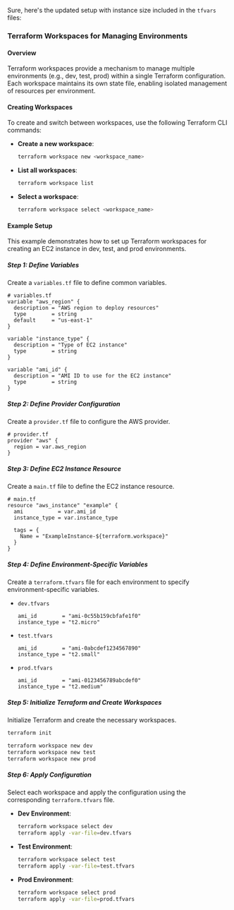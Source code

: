 Sure, here's the updated setup with instance size included in the `tfvars` files:

### Terraform Workspaces for Managing Environments

#### Overview

Terraform workspaces provide a mechanism to manage multiple environments (e.g., dev, test, prod) within a single Terraform configuration. Each workspace maintains its own state file, enabling isolated management of resources per environment.

#### Creating Workspaces

To create and switch between workspaces, use the following Terraform CLI commands:

- **Create a new workspace**:
  ```bash
  terraform workspace new <workspace_name>
  ```
- **List all workspaces**:
  ```bash
  terraform workspace list
  ```
- **Select a workspace**:
  ```bash
  terraform workspace select <workspace_name>
  ```

#### Example Setup

This example demonstrates how to set up Terraform workspaces for creating an EC2 instance in dev, test, and prod environments.

##### Step 1: Define Variables

Create a `variables.tf` file to define common variables.

```hcl
# variables.tf
variable "aws_region" {
  description = "AWS region to deploy resources"
  type        = string
  default     = "us-east-1"
}

variable "instance_type" {
  description = "Type of EC2 instance"
  type        = string
}

variable "ami_id" {
  description = "AMI ID to use for the EC2 instance"
  type        = string
}
```

##### Step 2: Define Provider Configuration

Create a `provider.tf` file to configure the AWS provider.

```hcl
# provider.tf
provider "aws" {
  region = var.aws_region
}
```

##### Step 3: Define EC2 Instance Resource

Create a `main.tf` file to define the EC2 instance resource.

```hcl
# main.tf
resource "aws_instance" "example" {
  ami           = var.ami_id
  instance_type = var.instance_type

  tags = {
    Name = "ExampleInstance-${terraform.workspace}"
  }
}
```

##### Step 4: Define Environment-Specific Variables

Create a `terraform.tfvars` file for each environment to specify environment-specific variables.

- `dev.tfvars`
  ```hcl
  ami_id        = "ami-0c55b159cbfafe1f0"
  instance_type = "t2.micro"
  ```

- `test.tfvars`
  ```hcl
  ami_id        = "ami-0abcdef1234567890"
  instance_type = "t2.small"
  ```

- `prod.tfvars`
  ```hcl
  ami_id        = "ami-0123456789abcdef0"
  instance_type = "t2.medium"
  ```

##### Step 5: Initialize Terraform and Create Workspaces

Initialize Terraform and create the necessary workspaces.

```bash
terraform init

terraform workspace new dev
terraform workspace new test
terraform workspace new prod
```

##### Step 6: Apply Configuration

Select each workspace and apply the configuration using the corresponding `terraform.tfvars` file.

- **Dev Environment**:
  ```bash
  terraform workspace select dev
  terraform apply -var-file=dev.tfvars
  ```

- **Test Environment**:
  ```bash
  terraform workspace select test
  terraform apply -var-file=test.tfvars
  ```

- **Prod Environment**:
  ```bash
  terraform workspace select prod
  terraform apply -var-file=prod.tfvars
  ```
